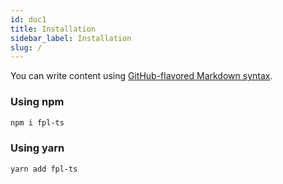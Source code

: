 ```yaml
---
id: doc1
title: Installation
sidebar_label: Installation
slug: /
---
```


You can write content using [GitHub-flavored Markdown syntax](https://github.github.com/gfm/).

### Using npm

```bash
npm i fpl-ts
```

### Using yarn

```bash
yarn add fpl-ts
```
